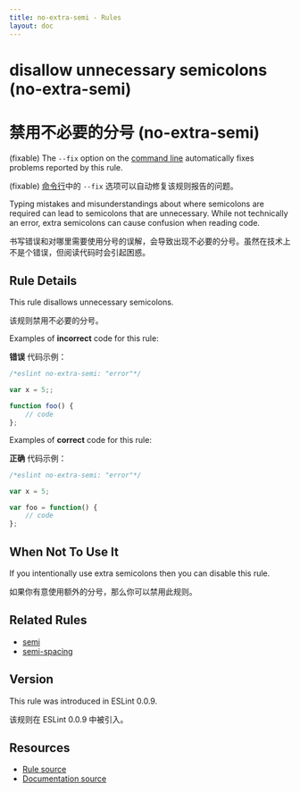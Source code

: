 ```yaml
---
title: no-extra-semi - Rules
layout: doc
---
```

<!-- Note: No pull requests accepted for this file. See README.md in the root directory for details. -->

# disallow unnecessary semicolons (no-extra-semi)

# 禁用不必要的分号 (no-extra-semi)

(fixable) The `--fix` option on the [command line](../user-guide/command-line-interface#fix) automatically fixes problems reported by this rule.

(fixable) [命令行](../user-guide/command-line-interface#fix)中的 `--fix` 选项可以自动修复该规则报告的问题。

Typing mistakes and misunderstandings about where semicolons are required can lead to semicolons that are unnecessary. While not technically an error, extra semicolons can cause confusion when reading code.

书写错误和对哪里需要使用分号的误解，会导致出现不必要的分号。虽然在技术上不是个错误，但阅读代码时会引起困惑。

## Rule Details

This rule disallows unnecessary semicolons.

该规则禁用不必要的分号。

Examples of **incorrect** code for this rule:

**错误** 代码示例：

```js
/*eslint no-extra-semi: "error"*/

var x = 5;;

function foo() {
    // code
};

```

Examples of **correct** code for this rule:

**正确** 代码示例：

```js
/*eslint no-extra-semi: "error"*/

var x = 5;

var foo = function() {
    // code
};

```

## When Not To Use It

If you intentionally use extra semicolons then you can disable this rule.

如果你有意使用额外的分号，那么你可以禁用此规则。

## Related Rules

* [semi](semi)
* [semi-spacing](semi-spacing)

## Version

This rule was introduced in ESLint 0.0.9.

该规则在 ESLint 0.0.9 中被引入。

## Resources

* [Rule source](https://github.com/eslint/eslint/tree/master/lib/rules/no-extra-semi.js)
* [Documentation source](https://github.com/eslint/eslint/tree/master/docs/rules/no-extra-semi.md)
